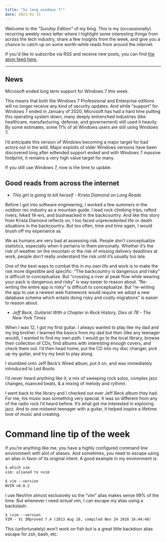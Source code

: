 ```yaml
--- 
title: "So long windows 7!"
date: 2023-01-15
---
```


Welcome to the _"Sunday Edition"_ of my blog. This is my (occassionally) recurring weekly
news letter where I highlight some interesting things from across the tech industry, share a
few insights from the week, and give you a chance to catch up on some
worth-while reads from around the internet.

If you'd like to subscribe via RSS and receive new posts,
you can find [the atom feed here.](https://johncodes.com/index.xml)

---

## News

Microsoft ended long term support for Windows 7 this week. 

This means that both the Windows 7 Professional and Enterprise editions will no
longer receive any kind of security updates. And while “support” for Windows 7
ended in January of 2020, Microsoft has had a hard time putting this operating
system down; many deeply entrenched industries (like healthcare, manufacturing,
defense, and governement) still used it heavily. By some estimates, some 11% of
all Windows users are still using Windows 7.

I’d anticipate this version of Windows becoming a major target for bad actors
out in the wild. Major exploits of older Windows versions have been discovered
long after edtended support ended and with Windows 7 massive footprint, it
remains a very high value target for many.

If you still use Windows 7, now is the time to update.

## Good reads from across the internet

- _This girl is going to kill herself - Krista Diamond on Long Reads_

Before I got into software engineering, I worked a few summers in the outdoor
rec industry as a mountain guide. I lead rock climbing trips, rafted rivers,
hiked 14-ers, and bushwacked in the backcountry. And like this story from
Krista Diamond reflects on, I too faced unprecedented life or death situations
in the backcountry. But too often, time and time again, I would brush off my
experiance as  

We as humans are very bad at assessing risk. People don’t conceptualize
statistics, especially when it pertains to them personally. Whether it’s the
risk of weather on the mountain or the risk of missing delivery deadlines at
work, people don’t really understand the risk until it’s usually too late.

One of the best ways to combat this in my own life and work is to make the risk
more digestible and specific: “The backcountry is dangerous and risky” is
difficult to conceptualize. But “crossing a river at peak flow while wearing
your pack is dangerous and risky” is way easier to reason about. “Re-writing
the entire app is risky” is difficult to conceptualize. But “re-writing the app
to use a newest web framework would require we adopt a new database schema
which entails doing risky and costly migrations” is easier to reason about.

- _Jeff Beck, Guitarist With a Chapter in Rock History, Dies at 78 - The New York
Times_

When I was 12, I got my first guitar. I always wanted to play like my dad and
my big brother. I learned the basics from my dad but then (like any teenager
would), I wanted to find my own path. I would go to the local library, browse
their collection of CDs, find albums with interesting enough covers, and check
them out. I’d then head home, put the CD into my disc changer, pick up my
guitar, and try my best to play along.

I stumbled onto Jeff Beck’s Wired album, put it on, and was immediately
introduced to Led Boots:

I’d never heard anything like it; a mix of sweeping rock solos, complex jazz
changes, nuanced beats, & a mixing of melody and rythmn.

I went back to the library and I checked out ever Jeff Beck album they had. For
me, his music was something very special. It was so different from any of the
radio rock I’d heard before. It’s what got me interested in exploring jazz. And
to one midwest teenager with a guitar, it helped inspire a lifetime love of
music and creating.

# Command line tip of the week

If you’re anything like me, you have a highly configured command line
environment with alot of aliases. And sometimes, you need to escape using an
alias in favor of its original intent. A good example in my environment is:

```txt
$ which vim
vim: aliased to nvim

$ vim --version
NVIM v0.8.2
```

I use NeoVim almost exclusively so the “vim” alias makes sense 99% of the time.
But whenever I need _actual_ vim, I can escape my alias using a backslash:

```txt
$ \vim --version
VIM - Vi IMproved 7.4 (2013 Aug 10, compiled Nov 24 2016 16:44:48)
```

This (unfortunately) won’t work on fish but is a great little backdoor
alias escape for zsh, bash, etc.
